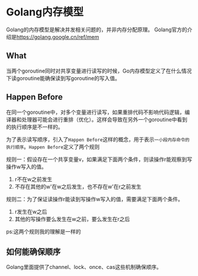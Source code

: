 # Golang内存模型

Golang的内存模型是解决并发相关问题的，并非内存分配原理。
Golang官方的介绍是<https://golang.google.cn/ref/mem>

## What

当两个goroutine同时对共享变量进行读写的时候，Go内存模型定义了在什么情况下读goroutine能确保读到写goroutine的写入值。

## Happen Before

在同一个goroutine中，对多个变量进行读写，如果重排代码不影响代码逻辑，编译器和处理器可能会进行重排（优化）。这样会导致在另外一个goroutine中看到的执行顺序是不一样的。

为了表示读写顺序，引入了``Happen Before``这样的概念，用于表示``一小段内存命令的执行顺序``。``Happen Before``定义了两个规则

规则一：假设存在一个共享变量v，如果满足下面两个条件，则读操作r能观察到写操作w写入的值。
1. r不在w之前发生
2. 不存在其他的w'在w之后发生，也不存在w'在r之前发生

规则二：为了保证读操作r能读到写操作w写入的值，需要满足下面两个条件。
1. r发生在w之后
2. 其他的写操作要么发生在w之前，要么发生在r之后

ps:这两个规则我的理解是一样的

## 如何能确保顺序

Golang里面提供了channel、lock、once、cas这些机制确保顺序。
